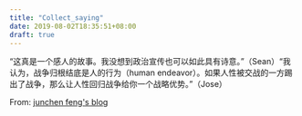 ```yaml
---
title: "Collect_saying"
date: 2019-08-02T18:35:51+08:00
draft: true
---
```


“这真是一个感人的故事。我没想到政治宣传也可以如此具有诗意。”（Sean）“我认为，战争归根结底是人的行为（human endeavor）。如果人性被交战的一方踢出了战争，那么让人性回归战争给你一个战略优势。”（Jose）

From:  [junchen feng's blog](http://junchenfeng.com/2015/12/poetic-propaganda/)